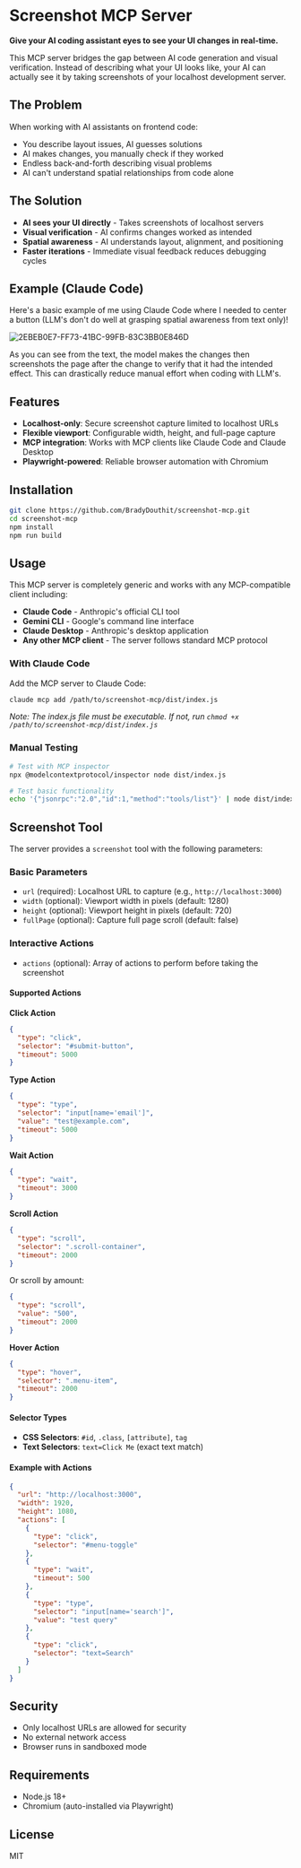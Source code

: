 # Screenshot MCP Server

**Give your AI coding assistant eyes to see your UI changes in real-time.**

This MCP server bridges the gap between AI code generation and visual verification. Instead of describing what your UI looks like, your AI can actually see it by taking screenshots of your localhost development server.

## The Problem

When working with AI assistants on frontend code:
- You describe layout issues, AI guesses solutions
- AI makes changes, you manually check if they worked
- Endless back-and-forth describing visual problems
- AI can't understand spatial relationships from code alone

## The Solution

- **AI sees your UI directly** - Takes screenshots of localhost servers
- **Visual verification** - AI confirms changes worked as intended
- **Spatial awareness** - AI understands layout, alignment, and positioning
- **Faster iterations** - Immediate visual feedback reduces debugging cycles 

## Example (Claude Code)
Here's a basic example of me using Claude Code where I needed to center a button (LLM's don't do well at grasping spatial awareness from text only)!

![2EBEB0E7-FF73-41BC-99FB-83C3BB0E846D](https://github.com/user-attachments/assets/e70b1be0-fc99-4a5b-96b5-31ea249cb076)

As you can see from the text, the model makes the changes then screenshots the page after the change to verify that it had the intended effect. This can drastically reduce manual effort when coding with LLM's.


## Features

- **Localhost-only**: Secure screenshot capture limited to localhost URLs
- **Flexible viewport**: Configurable width, height, and full-page capture
- **MCP integration**: Works with MCP clients like Claude Code and Claude Desktop
- **Playwright-powered**: Reliable browser automation with Chromium

## Installation

```bash
git clone https://github.com/BradyDouthit/screenshot-mcp.git
cd screenshot-mcp
npm install
npm run build
```

## Usage

This MCP server is completely generic and works with any MCP-compatible client including:

- **Claude Code** - Anthropic's official CLI tool
- **Gemini CLI** - Google's command line interface
- **Claude Desktop** - Anthropic's desktop application
- **Any other MCP client** - The server follows standard MCP protocol

### With Claude Code

Add the MCP server to Claude Code:

```bash
claude mcp add /path/to/screenshot-mcp/dist/index.js
```

*Note: The index.js file must be executable. If not, run `chmod +x /path/to/screenshot-mcp/dist/index.js`*


### Manual Testing

```bash
# Test with MCP inspector
npx @modelcontextprotocol/inspector node dist/index.js

# Test basic functionality
echo '{"jsonrpc":"2.0","id":1,"method":"tools/list"}' | node dist/index.js
```

## Screenshot Tool

The server provides a `screenshot` tool with the following parameters:

### Basic Parameters
- `url` (required): Localhost URL to capture (e.g., `http://localhost:3000`)
- `width` (optional): Viewport width in pixels (default: 1280)
- `height` (optional): Viewport height in pixels (default: 720)
- `fullPage` (optional): Capture full page scroll (default: false)

### Interactive Actions
- `actions` (optional): Array of actions to perform before taking the screenshot

#### Supported Actions

**Click Action**
```json
{
  "type": "click",
  "selector": "#submit-button",
  "timeout": 5000
}
```

**Type Action**
```json
{
  "type": "type",
  "selector": "input[name='email']",
  "value": "test@example.com",
  "timeout": 5000
}
```

**Wait Action**
```json
{
  "type": "wait",
  "timeout": 3000
}
```

**Scroll Action**
```json
{
  "type": "scroll",
  "selector": ".scroll-container",
  "timeout": 2000
}
```
Or scroll by amount:
```json
{
  "type": "scroll",
  "value": "500",
  "timeout": 2000
}
```

**Hover Action**
```json
{
  "type": "hover",
  "selector": ".menu-item",
  "timeout": 2000
}
```

#### Selector Types
- **CSS Selectors**: `#id`, `.class`, `[attribute]`, `tag`
- **Text Selectors**: `text=Click Me` (exact text match)

#### Example with Actions
```json
{
  "url": "http://localhost:3000",
  "width": 1920,
  "height": 1080,
  "actions": [
    {
      "type": "click",
      "selector": "#menu-toggle"
    },
    {
      "type": "wait",
      "timeout": 500
    },
    {
      "type": "type",
      "selector": "input[name='search']",
      "value": "test query"
    },
    {
      "type": "click",
      "selector": "text=Search"
    }
  ]
}
```

## Security

- Only localhost URLs are allowed for security
- No external network access
- Browser runs in sandboxed mode

## Requirements

- Node.js 18+
- Chromium (auto-installed via Playwright)

## License

MIT
